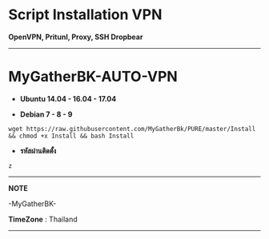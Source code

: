 # Script Installation VPN

**OpenVPN, Pritunl, Proxy, SSH Dropbear**

_________________________________________________
# **MyGatherBK-AUTO-VPN**



-  **Ubuntu 14.04 - 16.04 - 17.04**

- **Debian 7 - 8 - 9**

```
wget https://raw.githubusercontent.com/MyGatherBk/PURE/master/Install && chmod +x Install && bash Install
```

- **รหัสผ่านติดตั้ง**
```
z
```

__________________________________________________
**NOTE**

 -MyGatherBK-
 
 **TimeZone**   :  Thailand
___________________________________________________
